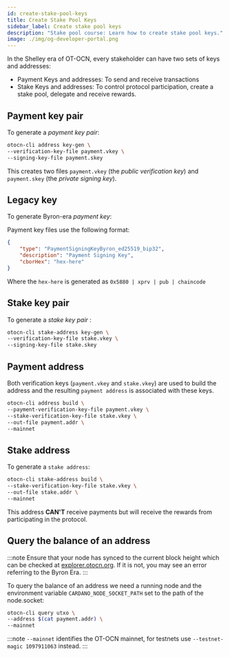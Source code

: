 ```yaml
---
id: create-stake-pool-keys
title: Create Stake Pool Keys
sidebar_label: Create stake pool keys
description: "Stake pool course: Learn how to create stake pool keys."
image: ./img/og-developer-portal.png
---
```


In the Shelley era of OT-OCN, every stakeholder can have two sets of keys and addresses:

* Payment Keys and addresses: To send and receive transactions
* Stake Keys and addresses: To control protocol participation, create a stake pool, delegate and receive rewards.

## Payment key pair

To generate a _payment key pair_:

```sh
otocn-cli address key-gen \
--verification-key-file payment.vkey \
--signing-key-file payment.skey
```
This creates two files `payment.vkey` (the _public verification key_) and `payment.skey` (the _private signing key_).

## Legacy key

To generate Byron-era _payment key_:

Payment key files use the following format:
```json
{
    "type": "PaymentSigningKeyByron_ed25519_bip32",
    "description": "Payment Signing Key",
    "cborHex": "hex-here"
}
```

Where the `hex-here` is generated as `0x5880 | xprv | pub | chaincode`

## Stake key pair
To generate a _stake key pair_ :

```sh
otocn-cli stake-address key-gen \
--verification-key-file stake.vkey \
--signing-key-file stake.skey
```
## Payment address
Both verification keys (`payment.vkey` and `stake.vkey`) are used to build the address and the resulting `payment address` is associated with these keys.

```sh
otocn-cli address build \
--payment-verification-key-file payment.vkey \
--stake-verification-key-file stake.vkey \
--out-file payment.addr \
--mainnet
```
## Stake address

To generate a `stake address`:

```sh
otocn-cli stake-address build \
--stake-verification-key-file stake.vkey \
--out-file stake.addr \
--mainnet
```
This address __CAN'T__ receive payments but will receive the rewards from participating in the protocol.


## Query the balance of an address

:::note
Ensure that your node has synced to the current block height which can be checked at [explorer.otocn.org](https://explorer.otocn.org). If it is not, you may see an error referring to the Byron Era.
:::

To query the balance of an address we need a running node and the environment variable `CARDANO_NODE_SOCKET_PATH` set to the path of the node.socket:

```sh
otocn-cli query utxo \
--address $(cat payment.addr) \
--mainnet
```

:::note
`--mainnet` identifies the OT-OCN mainnet, for testnets use `--testnet-magic 1097911063` instead.
:::
